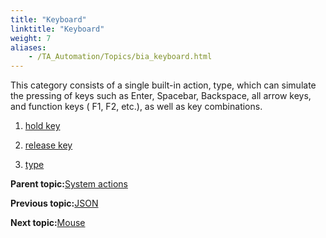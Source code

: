 ```yaml
--- 
title: "Keyboard"
linktitle: "Keyboard"
weight: 7
aliases: 
    - /TA_Automation/Topics/bia_keyboard.html
---
```


This category consists of a single built-in action, type, which can simulate the pressing of keys such as Enter, Spacebar, Backspace, all arrow keys, and function keys \( F1, F2, etc.\), as well as key combinations.

1.  [hold key](/TA_Automation/Topics/bia_hold_key.html)  

2.  [release key](/TA_Automation/Topics/bia_release_key.html)  

3.  [type](/TA_Automation/Topics/bia_type.html)  


**Parent topic:**[System actions](/TA_Automation/Topics/bia_System.html)

**Previous topic:**[JSON](/TA_Automation/Topics/bia_JSON.html)

**Next topic:**[Mouse](/TA_Automation/Topics/bia_mouse_events.html)

